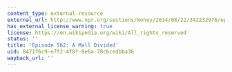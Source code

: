 ```yaml
---
content_type: external-resource
external_url: http://www.npr.org/sections/money/2014/08/22/342232976/episode-562-a-mall-divided
has_external_license_warning: true
license: https://en.wikipedia.org/wiki/All_rights_reserved
status: ''
title: 'Episode 562: A Mall Divided'
uid: 8471f6c9-e7f2-4f8f-8e6a-78cbcedbba36
wayback_url: ''
---
```

